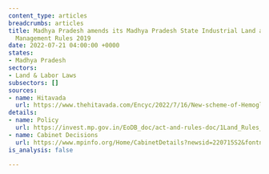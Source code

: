 ```yaml
---
content_type: articles
breadcrumbs: articles
title: Madhya Pradesh amends its Madhya Pradesh State Industrial Land and Building
  Management Rules 2019
date: 2022-07-21 04:00:00 +0000
states:
- Madhya Pradesh
sectors:
- Land & Labor Laws
subsectors: []
sources:
- name: Hitavada
  url: https://www.thehitavada.com/Encyc/2022/7/16/New-scheme-of-Hemoglobinopathy-Diagnosis-Programme-approved.html
details:
- name: Policy
  url: https://invest.mp.gov.in/EoDB_doc/act-and-rules-doc/1Land_Rules_2019.pdf
- name: Cabinet Decisions
  url: https://www.mpinfo.org/Home/CabinetDetails?newsid=220715S2&fontname=FontEnglish&LocID=32&pubdate=07/15/2022
is_analysis: false

---
```

